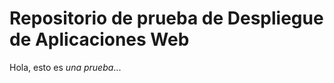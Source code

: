 Repositorio de prueba de Despliegue de Aplicaciones Web
=======================================================
Hola, esto es *una prueba*...
